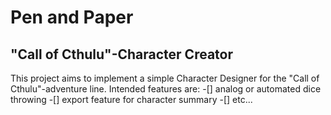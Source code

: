# Pen and Paper
## "Call of Cthulu"-Character Creator

This project aims to implement a simple Character Designer for the "Call of Cthulu"-adventure line.
Intended features are:
-[] analog or automated dice throwing
-[] export feature for character summary
-[] etc...
